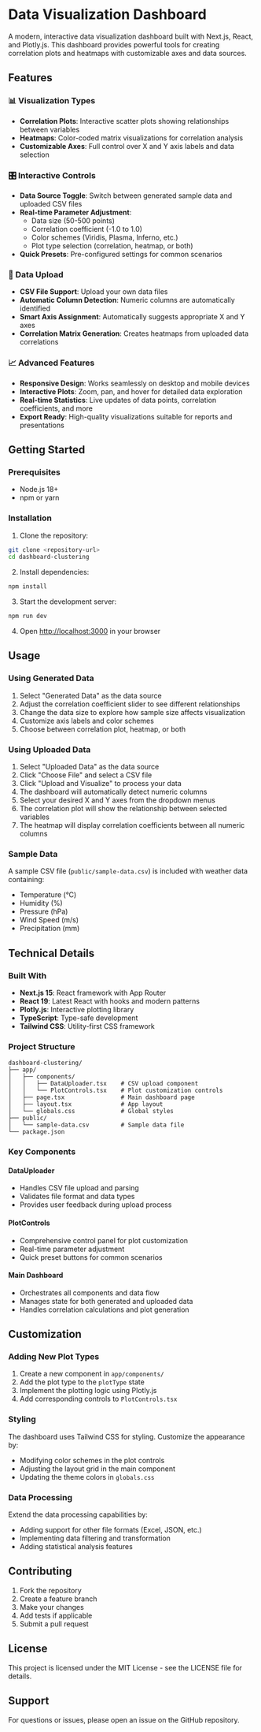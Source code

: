 # Data Visualization Dashboard

A modern, interactive data visualization dashboard built with Next.js, React, and Plotly.js. This dashboard provides powerful tools for creating correlation plots and heatmaps with customizable axes and data sources.

## Features

### 📊 Visualization Types

- **Correlation Plots**: Interactive scatter plots showing relationships between variables
- **Heatmaps**: Color-coded matrix visualizations for correlation analysis
- **Customizable Axes**: Full control over X and Y axis labels and data selection

### 🎛️ Interactive Controls

- **Data Source Toggle**: Switch between generated sample data and uploaded CSV files
- **Real-time Parameter Adjustment**:
  - Data size (50-500 points)
  - Correlation coefficient (-1.0 to 1.0)
  - Color schemes (Viridis, Plasma, Inferno, etc.)
  - Plot type selection (correlation, heatmap, or both)
- **Quick Presets**: Pre-configured settings for common scenarios

### 📁 Data Upload

- **CSV File Support**: Upload your own data files
- **Automatic Column Detection**: Numeric columns are automatically identified
- **Smart Axis Assignment**: Automatically suggests appropriate X and Y axes
- **Correlation Matrix Generation**: Creates heatmaps from uploaded data correlations

### 📈 Advanced Features

- **Responsive Design**: Works seamlessly on desktop and mobile devices
- **Interactive Plots**: Zoom, pan, and hover for detailed data exploration
- **Real-time Statistics**: Live updates of data points, correlation coefficients, and more
- **Export Ready**: High-quality visualizations suitable for reports and presentations

## Getting Started

### Prerequisites

- Node.js 18+
- npm or yarn

### Installation

1. Clone the repository:

```bash
git clone <repository-url>
cd dashboard-clustering
```

2. Install dependencies:

```bash
npm install
```

3. Start the development server:

```bash
npm run dev
```

4. Open [http://localhost:3000](http://localhost:3000) in your browser

## Usage

### Using Generated Data

1. Select "Generated Data" as the data source
2. Adjust the correlation coefficient slider to see different relationships
3. Change the data size to explore how sample size affects visualization
4. Customize axis labels and color schemes
5. Choose between correlation plot, heatmap, or both

### Using Uploaded Data

1. Select "Uploaded Data" as the data source
2. Click "Choose File" and select a CSV file
3. Click "Upload and Visualize" to process your data
4. The dashboard will automatically detect numeric columns
5. Select your desired X and Y axes from the dropdown menus
6. The correlation plot will show the relationship between selected variables
7. The heatmap will display correlation coefficients between all numeric columns

### Sample Data

A sample CSV file (`public/sample-data.csv`) is included with weather data containing:

- Temperature (°C)
- Humidity (%)
- Pressure (hPa)
- Wind Speed (m/s)
- Precipitation (mm)

## Technical Details

### Built With

- **Next.js 15**: React framework with App Router
- **React 19**: Latest React with hooks and modern patterns
- **Plotly.js**: Interactive plotting library
- **TypeScript**: Type-safe development
- **Tailwind CSS**: Utility-first CSS framework

### Project Structure

```
dashboard-clustering/
├── app/
│   ├── components/
│   │   ├── DataUploader.tsx    # CSV upload component
│   │   └── PlotControls.tsx    # Plot customization controls
│   ├── page.tsx                # Main dashboard page
│   ├── layout.tsx              # App layout
│   └── globals.css             # Global styles
├── public/
│   └── sample-data.csv         # Sample data file
└── package.json
```

### Key Components

#### DataUploader

- Handles CSV file upload and parsing
- Validates file format and data types
- Provides user feedback during upload process

#### PlotControls

- Comprehensive control panel for plot customization
- Real-time parameter adjustment
- Quick preset buttons for common scenarios

#### Main Dashboard

- Orchestrates all components and data flow
- Manages state for both generated and uploaded data
- Handles correlation calculations and plot generation

## Customization

### Adding New Plot Types

1. Create a new component in `app/components/`
2. Add the plot type to the `plotType` state
3. Implement the plotting logic using Plotly.js
4. Add corresponding controls to `PlotControls.tsx`

### Styling

The dashboard uses Tailwind CSS for styling. Customize the appearance by:

- Modifying color schemes in the plot controls
- Adjusting the layout grid in the main component
- Updating the theme colors in `globals.css`

### Data Processing

Extend the data processing capabilities by:

- Adding support for other file formats (Excel, JSON, etc.)
- Implementing data filtering and transformation
- Adding statistical analysis features

## Contributing

1. Fork the repository
2. Create a feature branch
3. Make your changes
4. Add tests if applicable
5. Submit a pull request

## License

This project is licensed under the MIT License - see the LICENSE file for details.

## Support

For questions or issues, please open an issue on the GitHub repository.
